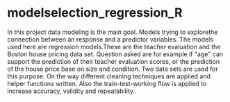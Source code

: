 # modelselection_regression_R

In this project data modeling is the main goal. Models trying to explorethe connection between an response and a predictor variables. The models used here are regression models.These are the teacher evaluation and the Boston house pricing data set. Question asked are for example if "age" can support the prediction of their teacher evaluation scores, or the prediction of the house price base on size and condition. Two data sets are used for this purpose. On the way different cleaning techniques are applied and helper functions written. Also the train-test-working flow is applied to increase accuracy, validity and repeatability.
